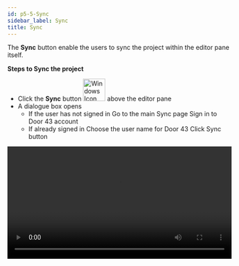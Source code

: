 ```yaml
---
id: p5-5-Sync
sidebar_label: Sync
title: Sync
---
```


The **Sync** button enable the users to sync the project within the editor pane itself.

**Steps to Sync the project**

- Click the **Sync** button <img src="/assets/cloudsyncbutton.png" alt="Windows Icon" width="50px"/> above the editor pane
- A dialogue box opens 
    - If the user has not signed in
        Go to the main Sync page 
        Sign in to Door 43 account
    - If already signed in
        Choose the user name for Door 43 
        Click Sync button
        
<video controls src="/assets/projectsync.mov" width="100%" type="video/mp4"/>

